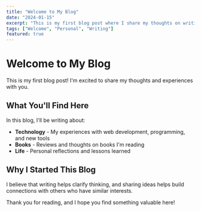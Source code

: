 ```yaml
---
title: "Welcome to My Blog"
date: "2024-01-15"
excerpt: "This is my first blog post where I share my thoughts on writing, technology, and life."
tags: ["Welcome", "Personal", "Writing"]
featured: true
---
```


# Welcome to My Blog

This is my first blog post! I'm excited to share my thoughts and experiences with you.

## What You'll Find Here

In this blog, I'll be writing about:

- **Technology** - My experiences with web development, programming, and new tools
- **Books** - Reviews and thoughts on books I'm reading
- **Life** - Personal reflections and lessons learned

## Why I Started This Blog

I believe that writing helps clarify thinking, and sharing ideas helps build connections with others who have similar interests.

Thank you for reading, and I hope you find something valuable here!
